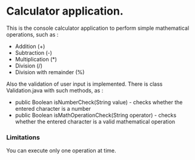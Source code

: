 # Calculator application.

This is the console calculator application to perform simple mathematical operations, such as :
- Addition (+)
- Subtraction (-)
- Multiplication (*)
- Division (/)
- Division with remainder (%)

Also the validation of user input is implemented. There is class Validation.java with such methods, as :
- public Boolean isNumberCheck(String value) - checks whether the entered character is a number
- public Boolean isMathOperationCheck(String operator) - checks whether the entered character is a valid mathematical operation

### Limitations
You can execute only one operation at time.
